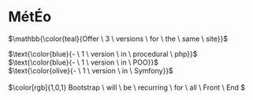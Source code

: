 # MétÉo

$\mathbb{\color{teal}{Offer \ 3 \ versions \ for \ the \ same \ site}}$

$\text{\color{blue}{- \ 1 \ version \ in \ procedural \ php}}$ <br>
$\text{\color{blue}{- \ 1 \ version \ in \ POO}}$ <br>
$\text{\color{olive}{- \ 1 \ version \ in \ Symfony}}$ <br><br>
$\color[rgb]{1,0,1} Bootstrap  \ will  \ be  \ recurring  \ for  \ all  \ Front  \ End $

